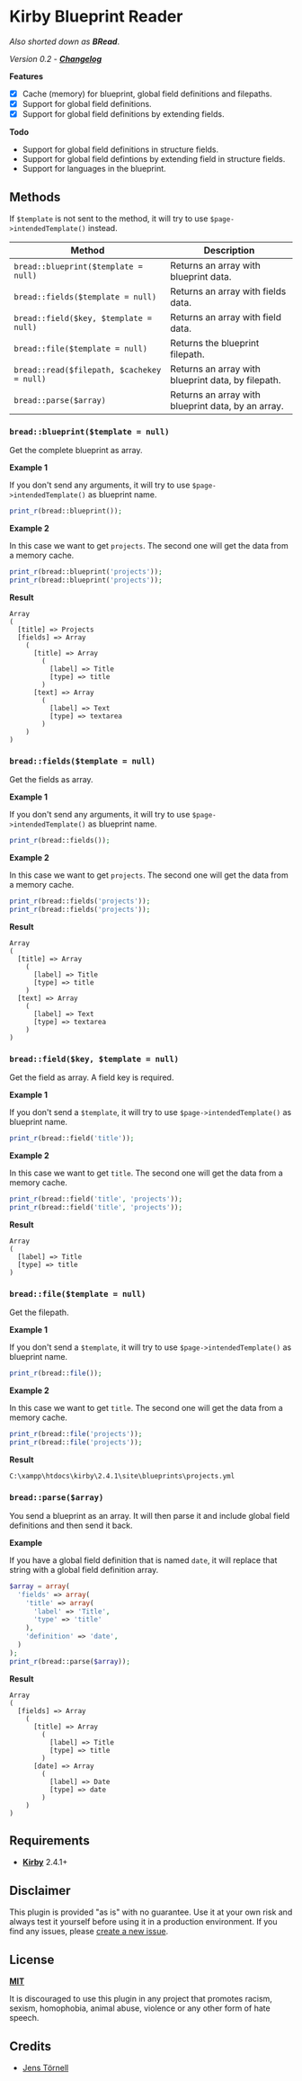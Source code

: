 # Kirby Blueprint Reader

*Also shorted down as **BRead***.

*Version 0.2* - ***[Changelog](docs/changelog.md)***

**Features**

- [x] Cache (memory) for blueprint, global field definitions and filepaths.
- [x] Support for global field definitions.
- [x] Support for global field definitions by extending fields.

**Todo**

- Support for global field definitions in structure fields.
- Support for global field defintions by extending field in structure fields.
- Support for languages in the blueprint.

## Methods

If `$template` is not sent to the method, it will try to use `$page->intendedTemplate()` instead.

| Method        | Description           
| ------------- |-------------
| `bread::blueprint($template = null)`       | Returns an array with blueprint data.
| `bread::fields($template = null)`          | Returns an array with fields data.
| `bread::field($key, $template = null)`     | Returns an array with field data.
| `bread::file($template = null)`            | Returns the blueprint filepath.
| `bread::read($filepath, $cachekey = null)` | Returns an array with blueprint data, by filepath.
| `bread::parse($array)`                     | Returns an array with blueprint data, by an array.

### `bread::blueprint($template = null)`

Get the complete blueprint as array.

**Example 1**

If you don't send any arguments, it will try to use `$page->intendedTemplate()` as blueprint name.

```php
print_r(bread::blueprint());
```

**Example 2**

In this case we want to get `projects`. The second one will get the data from a memory cache.

```php
print_r(bread::blueprint('projects'));
print_r(bread::blueprint('projects'));
```

**Result**

```text
Array
(
  [title] => Projects
  [fields] => Array
    (
      [title] => Array
        (
          [label] => Title
          [type] => title
        )
      [text] => Array
        (
          [label] => Text
          [type] => textarea
        )
    )
)
```

### `bread::fields($template = null)`

Get the fields as array.

**Example 1**

If you don't send any arguments, it will try to use `$page->intendedTemplate()` as blueprint name.

```php
print_r(bread::fields());
```

**Example 2**

In this case we want to get `projects`. The second one will get the data from a memory cache.

```php
print_r(bread::fields('projects'));
print_r(bread::fields('projects'));
```

**Result**

```text
Array
(
  [title] => Array
    (
      [label] => Title
      [type] => title
    )
  [text] => Array
    (
      [label] => Text
      [type] => textarea
    )
)
```

### `bread::field($key, $template = null)`

Get the field as array. A field key is required.

**Example 1**

If you don't send a `$template`, it will try to use `$page->intendedTemplate()` as blueprint name.

```php
print_r(bread::field('title'));
```

**Example 2**

In this case we want to get `title`. The second one will get the data from a memory cache.

```php
print_r(bread::field('title', 'projects'));
print_r(bread::field('title', 'projects'));
```

**Result**

```text
Array
(
  [label] => Title
  [type] => title
)
```

### `bread::file($template = null)`

Get the filepath.

**Example 1**

If you don't send a `$template`, it will try to use `$page->intendedTemplate()` as blueprint name.

```php
print_r(bread::file());
```

**Example 2**

In this case we want to get `title`. The second one will get the data from a memory cache.

```php
print_r(bread::file('projects'));
print_r(bread::file('projects'));
```

**Result**

```text
C:\xampp\htdocs\kirby\2.4.1\site\blueprints\projects.yml
```

### `bread::parse($array)`

You send a blueprint as an array. It will then parse it and include global field definitions and then send it back.

**Example**

If you have a global field definition that is named `date`, it will replace that string with a global field definition array.

```php
$array = array(
  'fields' => array(
    'title' => array(
      'label' => 'Title',
      'type' => 'title'
    ),
    'definition' => 'date',
  )
);
print_r(bread::parse($array));
```

**Result**

```text
Array
(
  [fields] => Array
    (
      [title] => Array
        (
          [label] => Title
          [type] => title
        )
      [date] => Array
        (
          [label] => Date
          [type] => date
        )
    )
)
```

## Requirements

- [**Kirby**](https://getkirby.com/) 2.4.1+

## Disclaimer

This plugin is provided "as is" with no guarantee. Use it at your own risk and always test it yourself before using it in a production environment. If you find any issues, please [create a new issue](https://github.com/username/kirby-blueprint-reader/issues/new).

## License

[**MIT**](https://opensource.org/licenses/MIT)

It is discouraged to use this plugin in any project that promotes racism, sexism, homophobia, animal abuse, violence or any other form of hate speech.

## Credits

- [Jens Törnell](https://github.com/jenstornell)